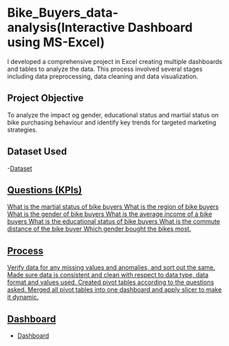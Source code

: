 # Bike_Buyers_data-analysis(Interactive Dashboard using MS-Excel)
I developed a comprehensive project in Excel creating multiple dashboards and tables to analyze the data. This process involved several stages including data preprocessing, data cleaning and data visualization.
## Project Objective
To analyze the impact og gender, educational status and martial status on bike purchasing behaviour and identify key trends for targeted marketing strategies.
## Dataset Used
-<a href = "https://github.com/girija-2906/Bike_Buyers_data-analysis/blob/main/Excel%20Dataset.xlsx">Dataset
## Questions (KPIs)
What is the martial status of bike buyers
What is the region of bike buyers
What is the gender of bike buyers
What is the average income of a bike buyers
What is the educational status of bike buyers
What is the commute distance of the bike buyer
Which gender bought the bikes most.
## Process
Verify data for any missing values and anomalies, and sort out the same.
Made sure data is consistent and clean with respect to data type, data format 
and values used.
Created pivot tables according to the questions asked.
Merged all pivot tables into one dashboard and apply slicer to make it dynamic.
## Dashboard
- <a href = "https://github.com/girija-2906/Bike_Buyers_data-analysis/blob/main/Screenshot.PNG">Dashboard








